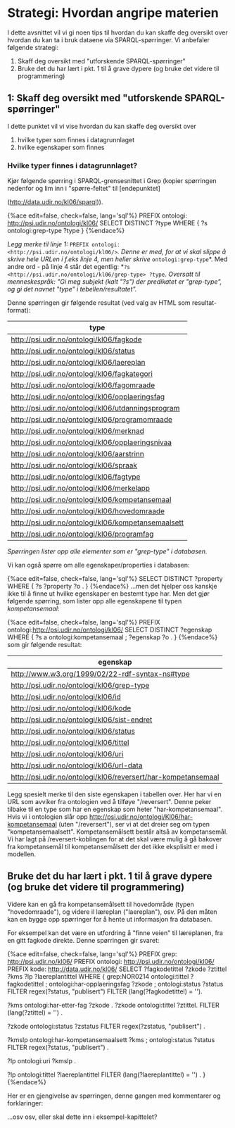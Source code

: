 # Strategi: Hvordan angripe materien
I dette avsnittet vil vi gi noen tips til hvordan du kan skaffe deg oversikt over hvordan du kan ta i bruk dataene via SPARQL-spørringer. 
Vi anbefaler følgende strategi:

1. Skaff deg oversikt med "utforskende SPARQL-spørringer"
2. Bruke det du har lært i pkt. 1 til å grave dypere (og bruke det videre til programmering)


## 1: Skaff deg oversikt med "utforskende SPARQL-spørringer"
I dette punktet vil vi vise hvordan du kan skaffe deg oversikt over
1. hvilke typer som finnes i datagrunnlaget
2. hvilke egenskaper som finnes


### Hvilke typer finnes i datagrunnlaget?
Kjør følgende spørring i SPARQL-grensesnittet i Grep (kopier spørringen nedenfor og lim inn i "spørre-feltet" til [endepunktet]

(http://data.udir.no/kl06/sparql)).

{%ace edit=false, check=false, lang='sql'%}
PREFIX ontologi: <http://psi.udir.no/ontologi/kl06/>
SELECT DISTINCT ?type
WHERE {
?s ontologi:grep-type ?type 
}
{%endace%}

*Legg merke til linje 1:* ```PREFIX ontologi: <http://psi.udir.no/ontologi/kl06/>```*. Denne er med, for at vi skal slippe å skrive hele URLen i f.eks linje 4, men heller skrive* ```ontologi:grep-type```*. Med andre ord - på linje 4 står det egentlig: *```?s <http://psi.udir.no/ontologi/kl06/grep-type> ?type```.
*Oversatt til menneskespråk: "Gi meg subjekt (kalt "?s") der predikatet er "grep-type", og gi det navnet "type" i tebellen/resultatet".* 

Denne spørringen gir følgende resultat (ved valg av HTML som resultat-format):

| **type** |
| -- |
| http://psi.udir.no/ontologi/kl06/fagkode |
| http://psi.udir.no/ontologi/kl06/status |
| http://psi.udir.no/ontologi/kl06/laereplan |
| http://psi.udir.no/ontologi/kl06/fagkategori |
| http://psi.udir.no/ontologi/kl06/fagomraade |
| http://psi.udir.no/ontologi/kl06/opplaeringsfag |
| http://psi.udir.no/ontologi/kl06/utdanningsprogram |
| http://psi.udir.no/ontologi/kl06/programomraade |
| http://psi.udir.no/ontologi/kl06/merknad |
| http://psi.udir.no/ontologi/kl06/opplaeringsnivaa |
| http://psi.udir.no/ontologi/kl06/aarstrinn |
| http://psi.udir.no/ontologi/kl06/spraak |
| http://psi.udir.no/ontologi/kl06/fagtype |
| http://psi.udir.no/ontologi/kl06/merkelapp |
| http://psi.udir.no/ontologi/kl06/kompetansemaal |
| http://psi.udir.no/ontologi/kl06/hovedomraade |
| http://psi.udir.no/ontologi/kl06/kompetansemaalsett |
| http://psi.udir.no/ontologi/kl06/programfag |
*Spørringen lister opp alle elementer som er "grep-type" i databasen.*

Vi kan også spørre om alle egenskaper/properties i databasen:

{%ace edit=false, check=false, lang='sql'%}
SELECT DISTINCT ?property
WHERE {
  ?s ?property ?o .
}
{%endace%}
...men det hjelper oss kanskje ikke til å finne ut hvilke egenskaper en bestemt type har. Men det gjør følgende spørring, som lister opp alle egenskapene til typen *kompetansemaal*:

{%ace edit=false, check=false, lang='sql'%}
PREFIX ontologi:<http://psi.udir.no/ontologi/kl06/>
SELECT DISTINCT ?egenskap
WHERE {
  ?s a ontologi:kompetansemaal ;
     ?egenskap ?o .
}
{%endace%}
som gir følgende resultat:

| **egenskap** |
| -- |
| http://www.w3.org/1999/02/22-rdf-syntax-ns#type |
| http://psi.udir.no/ontologi/kl06/grep-type |
| http://psi.udir.no/ontologi/kl06/id |
| http://psi.udir.no/ontologi/kl06/kode |
| http://psi.udir.no/ontologi/kl06/sist-endret |
| http://psi.udir.no/ontologi/kl06/status |
| http://psi.udir.no/ontologi/kl06/tittel |
| http://psi.udir.no/ontologi/kl06/uri |
| http://psi.udir.no/ontologi/kl06/url-data |
| http://psi.udir.no/ontologi/kl06/reversert/har-kompetansemaal |

Legg spesielt merke til den siste egenskapen i tabellen over. Her har vi en URL som avviker fra ontologien ved å tilføye "/reversert". Denne peker tilbake til en type som har en egenskap som heter "har-kompetansemaal". Hvis vi i ontologien slår opp http://psi.udir.no/ontologi/Kl06/har-kompetansemaal (uten "/reversert"), ser vi at det dreier seg om typen "kompetansemaalsett". Kompetansemålsett består altså av kompetansemål. Vi har lagt på /reversert-koblingen for at det skal være mulig å gå bakover fra kompetansemål til kompetansemålsett der det ikke eksplisitt er med i modellen. 

## Bruke det du har lært i pkt. 1 til å grave dypere (og bruke det videre til programmering)
Videre kan en gå fra kompetansemålsett til hovedområde (typen "hovedomraade"), og videre il læreplan ("laereplan"), osv. På den måten kan en bygge opp spørringer for å hente ut informasjon fra databasen.

For eksempel kan det være en utfordring å "finne veien" til læreplanen, fra en gitt fagkode direkte.
Denne spørringen gir svaret:

{%ace edit=false, check=false, lang='sql'%}
PREFIX grep: <http://psi.udir.no/kl06/>
PREFIX ontologi: <http://psi.udir.no/ontologi/kl06/>
PREFIX kode: <http://data.udir.no/kl06/>
SELECT ?fagkodetittel ?zkode ?ztittel ?kms ?lp ?laereplantittel  WHERE {
grep:NOR0214 ontologi:tittel ?fagkodetittel ;
ontologi:har-opplaeringsfag ?zkode ;
ontologi:status ?status
FILTER regex(?status, "publisert")
FILTER (lang(?fagkodetittel) = '').

?kms ontologi:har-etter-fag ?zkode .
?zkode ontologi:tittel ?ztittel.
FILTER (lang(?ztittel) = '')  .

?zkode ontologi:status ?zstatus
FILTER regex(?zstatus, "publisert") .

?kmslp ontologi:har-kompetansemaalsett ?kms ;
ontologi:status ?status
FILTER regex(?status, "publisert") .

?lp ontologi:uri ?kmslp .

?lp ontologi:tittel ?laereplantittel
FILTER (lang(?laereplantittel) = '')  .
}
{%endace%}

Her er en gjengivelse av spørringen, denne gangen med kommentarer og forklaringer:


...osv osv, eller skal dette inn i eksempel-kapittelet?

